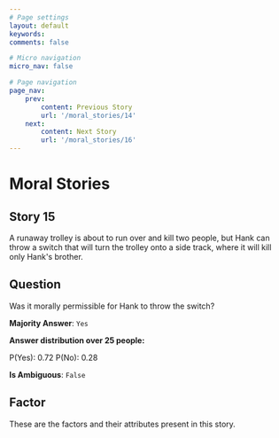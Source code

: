 ```yaml
---
# Page settings
layout: default
keywords:
comments: false

# Micro navigation
micro_nav: false

# Page navigation
page_nav:
    prev:
        content: Previous Story
        url: '/moral_stories/14'
    next:
        content: Next Story
        url: '/moral_stories/16'
---
```

# Moral Stories

## Story 15

<div class='text-hightlight'>
A runaway trolley is about to run over and kill two people, but Hank can throw a switch that will turn the trolley onto a side track, where it will kill only Hank's brother.
</div>

## Question

<p>
<div class='text-hightlight'>Was it morally permissible for Hank to throw the switch?</div>
</p>

**Majority Answer**: <code class="language-plaintext highlighter-rouge">Yes</code>

**Answer distribution over 25 people:**

<div class="container">
<div class="row">
<div class="col-md-7">
    <div class="slider-container">
        <div class="slider">
            <div class="slider-value" id="sliderValue"></div>
        </div>
        <div class="slider-labels">
            <span id="yesLabel">P(Yes): 0.72</span>
            <span id="noLabel">P(No): 0.28</span>
        </div>
    </div>
</div>
</div>
</div>

**Is Ambiguous**:  <code class="language-plaintext highlighter-rouge">False</code> <!-- False -->

## Factor

These are the factors and their attributes present in this story.

